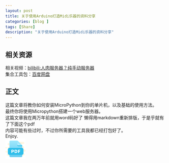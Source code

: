 ```yaml
---
layout: post
title: 关于使用Arduino打造Midi乐器的资料分享
categories: [blog ]
tags: [Share]
description: "关于使用Arduino打造Midi乐器的资料分享"
---
```

## 相关资源
相关视频：[bilibili:人肉服务器？纯手动服务器](https://www.bilibili.com/video/av44212198)  
集合工具包：[百度网盘](https://pan.baidu.com/s/1cV5s4yI2FfGGoz-flRhYEA)

## 正文
这篇文章将教你如何安装MicroPython到你的单片机，以及基础的使用方法。  
最终你将使用Micropython搭建一个web服务器。  
这篇文章我在两万年前就用word码好了 懒得用markdown重新排版，于是乎就有了下面这个pdf  
内容可能有些过时，不过你所需要的工具我都已经打包好了。  
Enjoy.  
[![alt text](/img/pdf.png "pdf_file")](/download/UbisoftServer.pdf)
